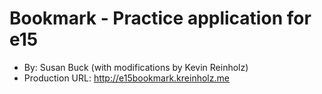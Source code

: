 # Bookmark - Practice application for e15
+ By: Susan Buck (with modifications by Kevin Reinholz)
+ Production URL: <http://e15bookmark.kreinholz.me>
